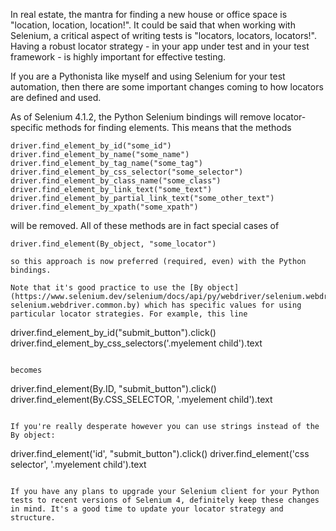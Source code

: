 In real estate, the mantra for finding a new house or office space is "location, location, location!". It could be said that when working with Selenium, a critical aspect of writing tests is "locators, locators, locators!". Having a robust locator strategy - in your app under test and in your test framework - is highly important for effective testing.

If you are a Pythonista like myself and using Selenium for your test automation, then there are some important changes coming to how locators are defined and used.

As of Selenium 4.1.2, the Python Selenium bindings will remove locator-specific methods for finding elements. This means that the methods

```
driver.find_element_by_id("some_id")
driver.find_element_by_name("some_name")
driver.find_element_by_tag_name("some_tag")
driver.find_element_by_css_selector("some_selector")
driver.find_element_by_class_name("some_class")
driver.find_element_by_link_text("some_text")
driver.find_element_by_partial_link_text("some_other_text")
driver.find_element_by_xpath("some_xpath")
```
will be removed. All of these methods are in fact special cases of

```
driver.find_element(By_object, "some_locator")

so this approach is now preferred (required, even) with the Python bindings.

Note that it's good practice to use the [By object](https://www.selenium.dev/selenium/docs/api/py/webdriver/selenium.webdriver.common.by.html#module-selenium.webdriver.common.by) which has specific values for using particular locator strategies. For example, this line

```
driver.find_element_by_id("submit_button").click()
driver.find_element_by_css_selectors('.myelement child').text
```

becomes

```
driver.find_element(By.ID, "submit_button").click()
driver.find_element(By.CSS_SELECTOR, '.myelement child').text
```

If you're really desperate however you can use strings instead of the By object:

```
driver.find_element('id', "submit_button").click()
driver.find_element('css selector', '.myelement child').text
```

If you have any plans to upgrade your Selenium client for your Python tests to recent versions of Selenium 4, definitely keep these changes in mind. It's a good time to update your locator strategy and structure.